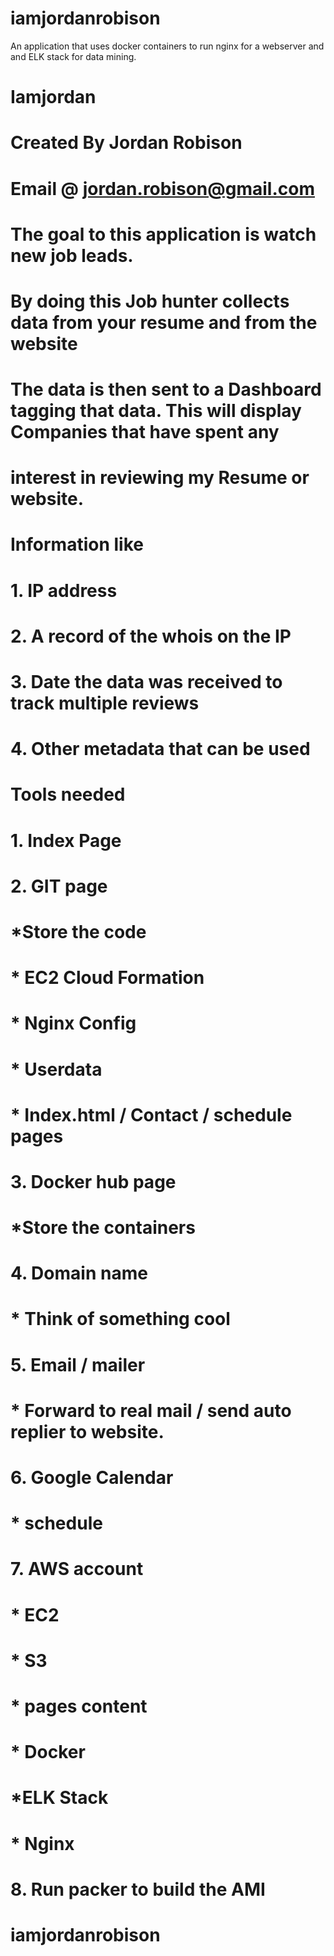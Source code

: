 # iamjordanrobison
An application that uses docker containers to run nginx for a webserver and and ELK stack for data mining.
#
# Iamjordan
#
# Created By Jordan Robison
# Email @ jordan.robison@gmail.com
#
#
#
# The goal to this application is watch new job leads.
# By doing this Job hunter collects data from your resume and from the website  
# The data is then sent to a Dashboard tagging that data. This will display Companies that have spent any
# interest in reviewing my Resume or website. 
#
# #

# Information like
# 1. IP address
# 2. A record of the whois on the IP
# 3. Date the data was received to track multiple reviews
# 4. Other metadata that can be used
#
#
# Tools needed
# 1. Index Page
# 2. GIT page
#	*Store the code
#		* EC2 Cloud Formation
#		* Nginx Config
#		* Userdata
#		* Index.html / Contact / schedule pages
# 3. Docker hub page
#	*Store the containers
# 4. Domain name
#	* Think of something cool
# 5. Email / mailer
#	* Forward to real mail / send auto replier to website.
# 6. Google Calendar
#	* schedule
# 7. AWS account
#	* EC2
#	* S3
#		* pages content
#	* Docker
#		*ELK Stack
#		* Nginx
# 8. Run packer to build the AMI


# iamjordanrobison
